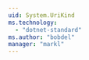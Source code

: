 ```yaml
---
uid: System.UriKind
ms.technology: 
  - "dotnet-standard"
ms.author: "bobdel"
manager: "markl"
---
```

